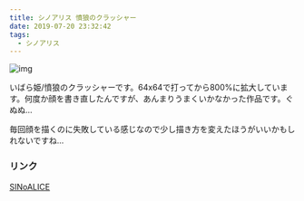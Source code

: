```yaml
---
title: シノアリス 憤狼のクラッシャー
date: 2019-07-20 23:32:42
tags:
  - シノアリス
---
```

![img](/image-blog/images/ibara-hunro.png)

いばら姫/憤狼のクラッシャーです。64x64で打ってから800%に拡大しています。何度か顔を書き直したんですが、あんまりうまくいかなかった作品です。ぐぬぬ…

毎回顔を描くのに失敗している感じなので少し描き方を変えたほうがいいかもしれないですね…


### リンク
[SINoALICE](http://sinoalice.jp)

